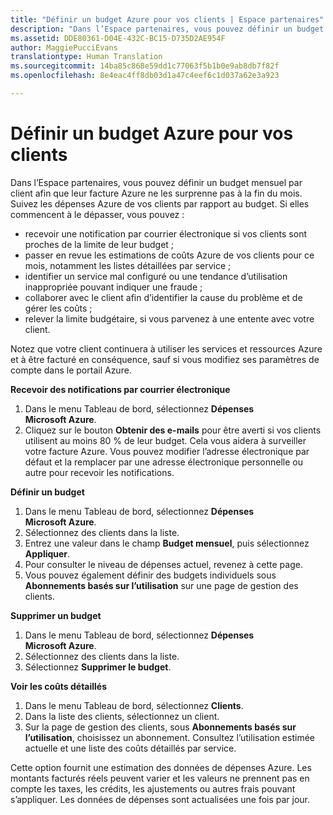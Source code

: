 ```yaml
---
title: "Définir un budget Azure pour vos clients | Espace partenaires"
description: "Dans l’Espace partenaires, vous pouvez définir un budget mensuel par client afin que leur facture Azure ne les surprenne pas à la fin du mois."
ms.assetid: DDE80361-D04E-432C-BC15-D735D2AE954F
author: MaggiePucciEvans
translationtype: Human Translation
ms.sourcegitcommit: 14ba85c868e59dd1c77063f5b1b0e9ab8db7f82f
ms.openlocfilehash: 8e4eac4ff8db03d1a47c4eef6c1d037a62e3a923

---
```


# Définir un budget Azure pour vos clients


Dans l’Espace partenaires, vous pouvez définir un budget mensuel par client afin que leur facture Azure ne les surprenne pas à la fin du mois. Suivez les dépenses Azure de vos clients par rapport au budget. Si elles commencent à le dépasser, vous pouvez&nbsp;:

-   recevoir une notification par courrier électronique si vos clients sont proches de la limite de leur budget&nbsp;;
-   passer en revue les estimations de coûts Azure de vos clients pour ce mois, notamment les listes détaillées par service&nbsp;;
-   identifier un service mal configuré ou une tendance d’utilisation inappropriée pouvant indiquer une fraude&nbsp;;
-   collaborer avec le client afin d’identifier la cause du problème et de gérer les coûts&nbsp;;
-   relever la limite budgétaire, si vous parvenez à une entente avec votre client.

Notez que votre client continuera à utiliser les services et ressources&nbsp;Azure et à être facturé en conséquence, sauf si vous modifiez ses paramètres de compte dans le portail Azure.

**Recevoir des notifications par courrier électronique**

1.  Dans le menu Tableau de bord, sélectionnez **Dépenses Microsoft&nbsp;Azure**.
2.  Cliquez sur le bouton **Obtenir des e-mails** pour être averti si vos clients utilisent au moins 80&nbsp;% de leur budget. Cela vous aidera à surveiller votre facture&nbsp;Azure. Vous pouvez modifier l’adresse électronique par défaut et la remplacer par une adresse électronique personnelle ou autre pour recevoir les notifications.

<a href="" id="setabudget"></a>
**Définir un budget**

1.  Dans le menu Tableau de bord, sélectionnez **Dépenses Microsoft&nbsp;Azure**.
2.  Sélectionnez des clients dans la liste.
3.  Entrez une valeur dans le champ **Budget mensuel**, puis sélectionnez **Appliquer**.
4.  Pour consulter le niveau de dépenses actuel, revenez à cette page.
5.  Vous pouvez également définir des budgets individuels sous **Abonnements basés sur l’utilisation** sur une page de gestion des clients.

<a href="" id="removeabudget"></a>
**Supprimer un budget**

1.  Dans le menu Tableau de bord, sélectionnez **Dépenses Microsoft&nbsp;Azure**.
2.  Sélectionnez des clients dans la liste.
3.  Sélectionnez **Supprimer le budget**.

<a href="" id="seeitemizedcosts"></a>
**Voir les coûts détaillés**

1.  Dans le menu Tableau de bord, sélectionnez **Clients**.
2.  Dans la liste des clients, sélectionnez un client.
3.  Sur la page de gestion des clients, sous **Abonnements basés sur l’utilisation**, choisissez un abonnement. Consultez l’utilisation estimée actuelle et une liste des coûts détaillés par service.

Cette option fournit une estimation des données de dépenses Azure. Les montants facturés réels peuvent varier et les valeurs ne prennent pas en compte les taxes, les crédits, les ajustements ou autres frais pouvant s’appliquer. Les données de dépenses sont actualisées une fois par jour.

 

 






<!--HONumber=Nov16_HO4-->


